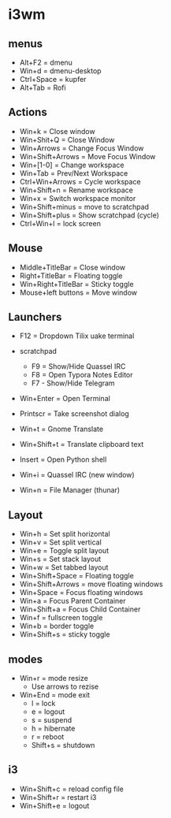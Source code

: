# i3wm

## menus

- Alt+F2 = dmenu
- Win+d = dmenu-desktop
- Ctrl+Space = kupfer
- Alt+Tab = Rofi

## Actions

- Win+k = Close window
- Win+Shit+Q = Close Window
- Win+Arrows = Change Focus Window
- Win+Shift+Arrows = Move Focus Window
- Win+[1-0] = Change workspace
- Win+Tab = Prev/Next Workspace
- Ctrl+Win+Arrows = Cycle workspace
- Win+Shift+n = Rename workspace
- Win+x = Switch workspace monitor
- Win+Shift+minus = move to scratchpad
- Win+Shift+plus = Show scratchpad (cycle)
- Ctrl+Win+l = lock screen

## Mouse

- Middle+TitleBar = Close window
- Right+TitleBar = Floating toggle
- Win+Right+TitleBar = Sticky toggle
- Mouse+left buttons = Move window

## Launchers

- F12 = Dropdown Tilix uake terminal

- scratchpad
  - F9 = Show/Hide Quassel IRC
  - F8 = Open Typora Notes Editor
  - F7 - Show/Hide Telegram

- Win+Enter = Open Terminal
- Printscr = Take screenshot dialog
- Win+t = Gnome Translate
- Win+Shift+t = Translate clipboard text
- Insert = Open Python shell
- Win+i = Quassel IRC (new window)
- Win+n = File Manager (thunar)

## Layout

- Win+h = Set split horizontal
- Win+v = Set split vertical
- Win+e = Toggle split layout
- Win+s = Set stack layout
- Win+w = Set tabbed layout
- Win+Shift+Space = Floating toggle
- Win+Shift+Arrows = move floating windows
- Win+Space = Focus floating windows
- Win+a = Focus Parent Container
- Win+Shift+a = Focus Child Container
- Win+f = fullscreen toggle
- Win+b = border toggle
- Win+Shift+s = sticky toggle

## modes

- Win+r = mode resize
  - Use arrows to rezise
- Win+End = mode exit
  - l = lock
  - e = logout
  - s = suspend
  - h = hibernate
  - r = reboot
  - Shift+s = shutdown

## i3

- Win+Shift+c = reload config file
- Win+Shift+r = restart i3
- Win+Shift+e = logout
